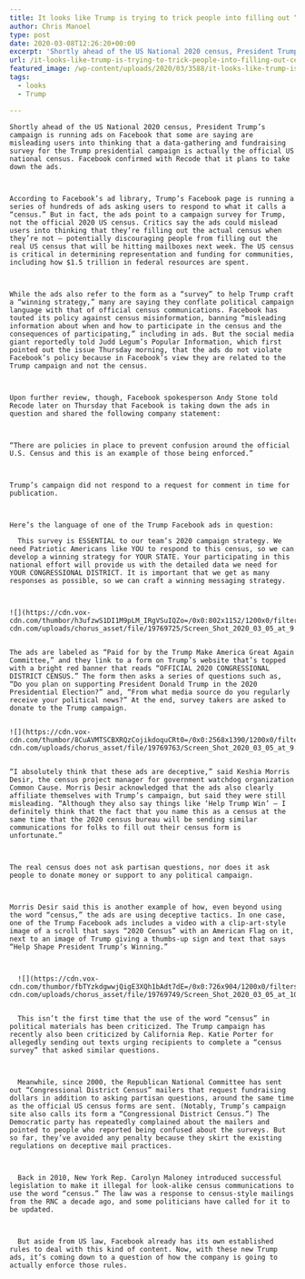 ```yaml
---
title: It looks like Trump is trying to trick people into filling out “census” forms online
author: Chris Manoel
type: post
date: 2020-03-08T12:26:20+00:00
excerpt: 'Shortly ahead of the US National 2020 census, President Trump’s campaign is running ads on Facebook that some are saying are misleading users into thinking that a data-gathering and fundraising survey for the Trump presidential campaign is actually the official US national census. Facebook confirmed with Recode that it plans to take down the ads.&hellip;'
url: /it-looks-like-trump-is-trying-to-trick-people-into-filling-out-census-forms-online/
featured_image: /wp-content/uploads/2020/03/3588/it-looks-like-trump-is-trying-to-trick-people-into-filling-out-census-forms-online.jpg
tags:
  - looks
  - Trump

---
```

  
    Shortly ahead of the US National 2020 census, President Trump’s campaign is running ads on Facebook that some are saying are misleading users into thinking that a data-gathering and fundraising survey for the Trump presidential campaign is actually the official US national census. Facebook confirmed with Recode that it plans to take down the ads.
  
  
  
    According to Facebook’s ad library, Trump’s Facebook page is running a series of hundreds of ads asking users to respond to what it calls a “census.” But in fact, the ads point to a campaign survey for Trump, not the official 2020 US census. Critics say the ads could mislead users into thinking that they’re filling out the actual census when they’re not — potentially discouraging people from filling out the real US census that will be hitting mailboxes next week. The US census is critical in determining representation and funding for communities, including how $1.5 trillion in federal resources are spent.
  
  
  
    While the ads also refer to the form as a “survey” to help Trump craft a “winning strategy,” many are saying they conflate political campaign language with that of official census communications. Facebook has touted its policy against census misinformation, banning “misleading information about when and how to participate in the census and the consequences of participating,” including in ads. But the social media giant reportedly told Judd Legum’s Popular Information, which first pointed out the issue Thursday morning, that the ads do not violate Facebook’s policy because in Facebook’s view they are related to the Trump campaign and not the census.
  
  
  
    Upon further review, though, Facebook spokesperson Andy Stone told Recode later on Thursday that Facebook is taking down the ads in question and shared the following company statement:
  
  
  
    “There are policies in place to prevent confusion around the official U.S. Census and this is an example of those being enforced.”
  
  
  
    Trump’s campaign did not respond to a request for comment in time for publication.
  
  
  
    Here’s the language of one of the Trump Facebook ads in question:
  
  
  >
    
      This survey is ESSENTIAL to our team’s 2020 campaign strategy. We need Patriotic Americans like YOU to respond to this census, so we can develop a winning strategy for YOUR STATE. Your participating in this national effort will provide us with the detailed data we need for YOUR CONGRESSIONAL DISTRICT. It is important that we get as many responses as possible, so we can craft a winning messaging strategy.
    
  
  
    ![](https://cdn.vox-cdn.com/thumbor/h3ufzwS1DI1M9pLM_IRgVSuIQZo=/0x0:802x1152/1200x0/filters:focal(0x0:802x1152):no_upscale()/cdn.vox-cdn.com/uploads/chorus_asset/file/19769725/Screen_Shot_2020_03_05_at_9.43.10_AM.png)   
  
  
    The ads are labeled as “Paid for by the Trump Make America Great Again Committee,” and they link to a form on Trump’s website that’s topped with a bright red banner that reads “OFFICIAL 2020 CONGRESSIONAL DISTRICT CENSUS.” The form then asks a series of questions such as, “Do you plan on supporting President Donald Trump in the 2020 Presidential Election?” and, “From what media source do you regularly receive your political news?” At the end, survey takers are asked to donate to the Trump campaign.
  
  
    ![](https://cdn.vox-cdn.com/thumbor/8CuAVMTSCBXRQzCojikdoquCRt0=/0x0:2568x1390/1200x0/filters:focal(0x0:2568x1390):no_upscale()/cdn.vox-cdn.com/uploads/chorus_asset/file/19769763/Screen_Shot_2020_03_05_at_9.35.36_AM.png)   
  
  
    “I absolutely think that these ads are deceptive,” said Keshia Morris Desir, the census project manager for government watchdog organization Common Cause. Morris Desir acknowledged that the ads also clearly affiliate themselves with Trump’s campaign, but said they were still misleading. “Although they also say things like ‘Help Trump Win’ — I definitely think that the fact that you name this as a census at the same time that the 2020 census bureau will be sending similar communications for folks to fill out their census form is unfortunate.”
  
  
  
    The real census does not ask partisan questions, nor does it ask people to donate money or support to any political campaign.
  
  
  
    Morris Desir said this is another example of how, even beyond using the word “census,” the ads are using deceptive tactics. In one case, one of the Trump Facebook ads includes a video with a clip-art-style image of a scroll that says “2020 Census” with an American Flag on it, next to an image of Trump giving a thumbs-up sign and text that says “Help Shape President Trump’s Winning.”
  
  
  
      ![](https://cdn.vox-cdn.com/thumbor/fbTYzkdgwwjQigE3XQh1bAdt7dE=/0x0:726x904/1200x0/filters:focal(0x0:726x904):no_upscale()/cdn.vox-cdn.com/uploads/chorus_asset/file/19769749/Screen_Shot_2020_03_05_at_10.22.17_AM.png)   
    
    
      This isn’t the first time that the use of the word “census” in political materials has been criticized. The Trump campaign has recently also been criticized by California Rep. Katie Porter for allegedly sending out texts urging recipients to complete a “census survey” that asked similar questions.
    
    
    
      Meanwhile, since 2000, the Republican National Committee has sent out “Congressional District Census” mailers that request fundraising dollars in addition to asking partisan questions, around the same time as the official US census forms are sent. (Notably, Trump’s campaign site also calls its form a “Congressional District Census.”) The Democratic party has repeatedly complained about the mailers and pointed to people who reported being confused about the surveys. But so far, they’ve avoided any penalty because they skirt the existing regulations on deceptive mail practices.
    
    
    
      Back in 2010, New York Rep. Carolyn Maloney introduced successful legislation to make it illegal for look-alike census communications to use the word “census.” The law was a response to census-style mailings from the RNC a decade ago, and some politicians have called for it to be updated.
    
    
    
      But aside from US law, Facebook already has its own established rules to deal with this kind of content. Now, with these new Trump ads, it’s coming down to a question of how the company is going to actually enforce those rules.
    
  